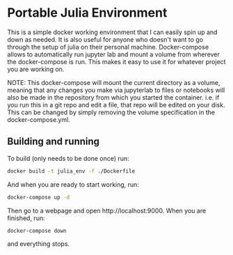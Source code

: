 # Portable Julia Environment

This is a simple docker working environment that I can easily spin up and down as needed. It is also useful for anyone who doesn't want to go through the setup of julia on their personal machine. Docker-compose allows to automatically run jupyter lab and mount a volume from wherever the docker-compose is run. This makes it easy to use it for whatever project you are working on.

NOTE: This docker-compose will mount the current directory as a volume, meaning that any changes you make via jupyterlab to files or notebooks will also be made in the repository from which you started the container. i.e. if you run this in a git repo and edit a file, that repo will be edited on your disk. This can be changed by simply removing the volume specification in the docker-compose.yml. 

## Building and running

To build (only needs to be done once) run:

```bash
docker build -t julia_env -f ./Dockerfile
```

And when you are ready to start working, run:

```bash
docker-compose up -d
```

Then go to a webpage and open http://localhost:9000. When you are finished, run:

```bash
docker-compose down
```

and everything stops.
